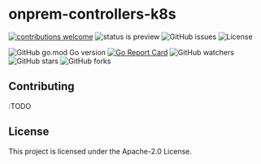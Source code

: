 # onprem-controllers-k8s 

[![contributions welcome](https://img.shields.io/badge/contributions-welcome-brightgreen.svg?style=flat)](https://github.com/transnano/onprem-controllers-k8s/issues)
![status is preview](https://img.shields.io/badge/status-preview-brightgreen?style=flat)
![GitHub issues](https://img.shields.io/github/issues-raw/transnano/onprem-controllers-k8s?style=flat)
![License](https://img.shields.io/github/license/transnano/onprem-controllers-k8s?style=flat)

![GitHub go.mod Go version](https://img.shields.io/github/go-mod/go-version/transnano/onprem-controllers-k8s)
[![Go Report Card](https://goreportcard.com/badge/github.com/transnano/onprem-controllers-k8s)](https://goreportcard.com/report/github.com/transnano/onprem-controllers-k8s)
![GitHub watchers](https://img.shields.io/github/watchers/transnano/onprem-controllers-k8s?style=social)
![GitHub stars](https://img.shields.io/github/stars/transnano/onprem-controllers-k8s?style=social)
![GitHub forks](https://img.shields.io/github/forks/transnano/onprem-controllers-k8s?style=social)

## Contributing

:TODO

## License

This project is licensed under the Apache-2.0 License.
